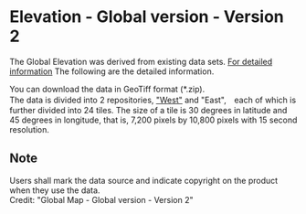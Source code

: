 # Elevation - Global version - Version 2

The Global Elevation was derived from existing data sets. [For detailed information](https://globalmaps.github.io/el.html)
The following are the detailed information.

You can download the data in GeoTiff format (*.zip).  
The data is divided into 2 repositories, ["West"](https://github.com/globalmaps/gm_el_v2_west/) and "East",　each of which is further divided into 24 tiles. 
The size of a tile is 30 degrees in latitude and 45 degrees in longitude, 
that is, 7,200 pixels by 10,800 pixels with 15 second resolution.

## Note
Users shall mark the data source and indicate copyright on the product when they use the data.  
Credit: "Global Map - Global version - Version 2"  
